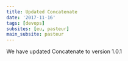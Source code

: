 ```yaml
---
title: Updated Concatenate
date: '2017-11-16'
tags: [devops]
subsites: [eu, pasteur]
main_subsite: pasteur
---
```


We have updated Concatenate to  version 1.0.1

